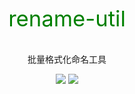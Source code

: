 <div align=center>
    <p style="color:green;font-size:26pt;">rename-util</p>
    <p>批量格式化命名工具</p>
    <img src="https://img.shields.io/badge/version-1.14.6-red?logo=go&color=00ADD8&style=flat"/>
    <img src="https://img.shields.io/badge/Ubuntu-18.04.2-red?logo=linux&color=FCC624&style=flat"/>
</div>

